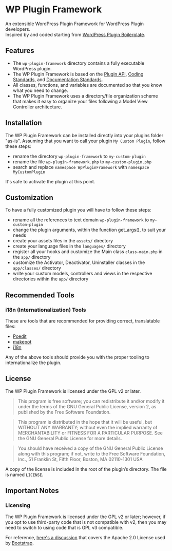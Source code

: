 # WP Plugin Framework

An extensible WordPress Plugin Framework for WordPress Plugin developers.\
Inspired by and coded starting from [WordPress Plugin Boilerplate](https://github.com/DevinVinson/WordPress-Plugin-Boilerplate).

## Features

* The `wp-plugin-framework` directory contains a fully executable WordPress plugin.
* The WP Plugin Framework is based on the [Plugin API](http://codex.wordpress.org/Plugin_API), [Coding Standards](http://codex.wordpress.org/WordPress_Coding_Standards), and [Documentation Standards](https://make.wordpress.org/core/handbook/best-practices/inline-documentation-standards/php/).
* All classes, functions, and variables are documented so that you know what you need to change.
* The WP Plugin Framework uses a directory/file organization scheme that makes it easy to organize your files following a Model View Controller architecture.

## Installation

The WP Plugin Framework can be installed directly into your plugins folder "as-is".
Assuming that you want to call your plugin `My Custom Plugin`, follow these steps:

* rename the directory `wp-plugin-framework` to `my-custom-plugin`
* rename the file `wp-plugin-framework.php` to `my-custom-plugin.php`
* search and replace `namespace WpPluginFramework` with `namespace MyCustomPlugin`

It's safe to activate the plugin at this point.

## Customization

To have a fully customized plugin you will have to follow these steps:

* rename all the references to text domain `wp-plugin-framework` to `my-custom-plugin`
* change the plugin arguments, within the function get_args(), to suit your needs
* create your assets files in the `assets/` directory
* create your language files in the `languages/` directory
* register all your hooks and customize the Main class `class-main.php` in the `app/` directory
* customize the Activator, Deactivator, Uninstaller classes in the `app/classes/` directory
* write your custom models, controllers and views in the respective directories within the `app/` directory

## Recommended Tools

### i18n (Internationalization) Tools

These are tools that are recommended for providing correct, translatable files:

* [Poedit](http://www.poedit.net/)
* [makepot](http://i18n.svn.wordpress.org/tools/trunk/)
* [i18n](https://github.com/grappler/i18n)

Any of the above tools should provide you with the proper tooling to internationalize the plugin.

## License

The WP Plugin Framework is licensed under the GPL v2 or later.

> This program is free software; you can redistribute it and/or modify it under the terms of the GNU General Public License, version 2, as published by the Free Software Foundation.

> This program is distributed in the hope that it will be useful, but WITHOUT ANY WARRANTY; without even the implied warranty of MERCHANTABILITY or FITNESS FOR A PARTICULAR PURPOSE. See the GNU General Public License for more details.

> You should have received a copy of the GNU General Public License along with this program; if not, write to the Free Software Foundation, Inc., 51 Franklin St, Fifth Floor, Boston, MA 02110-1301 USA

A copy of the license is included in the root of the plugin’s directory. The file is named `LICENSE`.

## Important Notes

### Licensing

The WP Plugin Framework is licensed under the GPL v2 or later; however, if you opt to use third-party code that is not compatible with v2, then you may need to switch to using code that is GPL v3 compatible.

For reference, [here's a discussion](http://make.wordpress.org/themes/2013/03/04/licensing-note-apache-and-gpl/) that covers the Apache 2.0 License used by [Bootstrap](http://twitter.github.io/bootstrap/).
